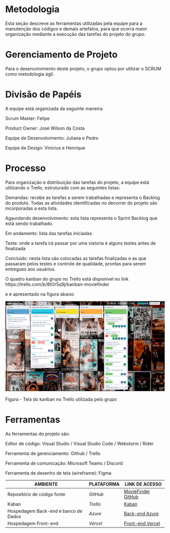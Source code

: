 # Metodologia

<p>Esta seção descreve as ferramentas utilizadas pela equipe para a manutenção dos códigos e demais artefatos, para que ocorra maior organização mediante a execução das tarefas do projeto do grupo.</p>

# Gerenciamento de Projeto
<p>Para o desenvolvimento deste projeto, o grupo optou por utilizar o SCRUM como metodologia ágil.</p>

# Divisão de Papéis

<p> A equipe está organizada da seguinte maneira: </p>
<p> Scrum Master: Felipe </p>
<p> Product Owner: José Wilson da Costa </p>
<p> Equipe de Desenvolvimento: Juliana e Pedro </p>
<p> Equipe de Design: Vinicius e Henrique </p>

# Processo
<p> Para organização e distribuição das tarefas do projeto, a equipe está utilizando o Trello, estruturado com as seguintes listas: </p>
<p> Demandas: recebe as tarefas a serem trabalhadas e representa o Backlog do produto. Todas as atividades identificadas no decorrer do projeto são incorporadas a esta lista. </p>
<p> Agaurdando desenvolvimento: esta lista representa o Sprint Backlog que está sendo trabalhado. </p>
<p> Em andamento: lista das tarefas iniciadas. </p>
<p> Teste: onde a tarefa irá passar por uma vistoria é alguns testes antes de finalizada </p>
<p> Concluído: nesta lista são colocadas as tarefas finalizadas e as que passaram pelos testes e controle de qualidade, prontas para serem entregues aos usuários. </p>
<p> O quadro kanban do grupo no Trello está disponível no link https://trello.com/b/8tOr5q9j/kanban-moviefinder </p>
<p> e é apresentado na figura abaixo </p>

<img src="img/tela-kaban.png" />

Figura - Tela do kanban no Trello utilizada pelo grupo

# Ferramentas

<p>As ferramentas do projeto são: </p>

<p>Editor de código: Visual Studio / Visual Studio Code / Webstorm / Rider </p>
<p>Ferramenta de gerenciamento: Github / Trello </p>
<p>Ferramenta de comunicação: Microsoft Teams / Discord </p>
<p>Ferramenta de desenho de tela (wireframe): Figma </p>

|AMBIENTE    | PLATAFORMA  | LINK DE ACESSO |
|------|-----------------------------------------|----|
|Repositório de código fonte|<i>GitHub</i>| [MovieFinder GitHub](https://github.com/ICEI-PUC-Minas-PMV-ADS/pmv-ads-2023-1-e2-proj-int-t2-time3-moviefinder) | 
|Kaban|<i>Trello</i>| [Kaban](https://trello.com/b/8tOr5q9j/kanban-moviefinder) |
|Hospedagem Back-end e banco de Dados |<i>Azure</i>| [Back-end Azure](https://projetopucmoviefinder.azurewebsites.net/v1/public)|
|Hospedagem Front-end|<i>Vercel</i>| [Front-end Vercel](https://pmv-ads-2023-1-e2-proj-int-t2-time3-moviefinder.vercel.app/) |
